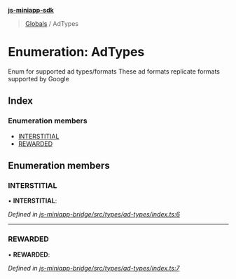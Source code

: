 **[js-miniapp-sdk](../README.md)**

> [Globals](../README.md) / AdTypes

# Enumeration: AdTypes

Enum for supported ad types/formats
These ad formats replicate formats supported by Google

## Index

### Enumeration members

* [INTERSTITIAL](adtypes.md#interstitial)
* [REWARDED](adtypes.md#rewarded)

## Enumeration members

### INTERSTITIAL

•  **INTERSTITIAL**: 

*Defined in [js-miniapp-bridge/src/types/ad-types/index.ts:6](https://github.com/rakutentech/js-miniapp/blob/d3d09f7/js-miniapp-bridge/src/types/ad-types/index.ts#L6)*

___

### REWARDED

•  **REWARDED**: 

*Defined in [js-miniapp-bridge/src/types/ad-types/index.ts:7](https://github.com/rakutentech/js-miniapp/blob/d3d09f7/js-miniapp-bridge/src/types/ad-types/index.ts#L7)*
